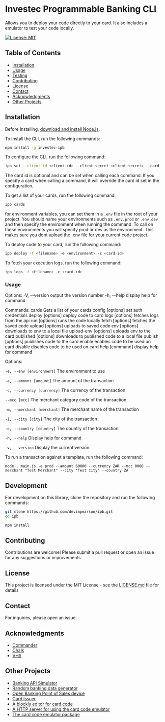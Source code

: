 # Investec Programmable Banking CLI

Allows you to deploy your code directly to your card. It also includes a emulator to test your code locally.

[![License: MIT](https://img.shields.io/badge/License-MIT-yellow.svg)](https://opensource.org/licenses/MIT)

## Table of Contents
- [Installation](#installation)
- [Usage](#usage)
- [Testing](#testing)
- [Contributing](#contributing)
- [License](#license)
- [Contact](#contact)
- [Acknowledgments](#acknowledgments)
- [Other Projects](#other-projects)

## Installation
Before installing, [download and install Node.js](https://nodejs.org/en/download/).

To install the CLI, run the following commands:
```bash
npm install -g investec-ipb
```

To configure the CLI, run the following command:
```bash
ipb set --client-id <client-id> --client-secret <client-secret> --card-id <card-id>
```
The card id is optional and can be set when calling each command. If you specify a card when calling a command, it will override the card id set in the configuration.

To get a list of your cards, run the following command:
```bash
ipb cards
```

for environment variables, you can set them in a `.env` file in the root of your project. 
You should name your environments such as `.env.prod` or `.env.dev` and then specify the environment when running the command.
To call on these environments you will specify prod or dev as the environment.
This makes sure you dont upload the .env file for your current code project.

To deploy code to your card, run the following command:
```bash
ipb deploy -f <filename> -e <environment> -c <card-id>
```

To fetch your execution logs, run the following command:
```bash
ipb logs -f <filename> -c <card-id>
```

### Usage
Options:
  -V, --version         output the version number
  -h, --help            display help for command

Commands:
  cards                 Gets a list of your cards
  config [options]      set auth credentials
  deploy [options]      deploy code to card
  logs [options]        fetches logs from the api
  run [options]         runs the code locally
  fetch [options]       fetches the saved code
  upload [options]      uploads to saved code
  env [options]         downloads to env to a local file
  upload-env [options]  uploads env to the card
  published [options]   downloads to published code to a local file
  publish [options]     publishes code to the card
  enable                enables code to be used on card
  disable               disables code to be used on card
  help [command]        display help for command

Options:

`-e, --env [environment]` The environment to use

`-a, --amount [amount]` The amount of the transaction

`-c, --currency [currency]` The currency of the transaction

`--mcc [mcc]` The merchant category code of the transaction

`-m, --merchant [merchant]` The merchant name of the transaction

`-i, --city [city]` The city of the transaction

`-o, --country [country]` The country of the transaction

`-h, --help` Display help for command

`-v, --version` Display the current version

To run a transaction against a template, run the following command:

```
node . main.js -e prod --amount 60000 --currency ZAR --mcc 0000 --merchant "Test Merchant" --city "Test City" --country ZA
```
## Development
For development on this library, clone the repository and run the following commands:
```bash
git clone https://github.com/devinpearson/ipb.git
cd ipb
```
```bash
npm install
```

## Contributing

Contributions are welcome! Please submit a pull request or open an issue for any suggestions or improvements.

## License

This project is licensed under the MIT License - see the [LICENSE.md](LICENSE.md) file for details

## Contact

For inquiries, please open an issue.

## Acknowledgments

- [Commander](https://www.npmjs.com/package/commander)
- [Chalk](https://github.com/chalk/chalk)
- [VHS](https://github.com/charmbracelet/vhs)

## Other Projects
- [Banking API Simulator](https://github.com/devinpearson/programmable-banking-sim)
- [Random banking data generator](https://github.com/devinpearson/programmable-banking-faker)
- [Open Banking Point of Sales device](https://github.com/devinpearson/programmable-banking-pos)
- [Card Issuer](m/devinpearson/programmable-banking-card-issuer)
- [A blockly editor for card code](https://github.com/devinpearson/investec-blockly)
- [A HTTP server for using the card code emulator](https://github.com/devinpearson/investec-card-server)
- [The card code emulator package](https://github.com/devinpearson/programmable-card-code-emulator)